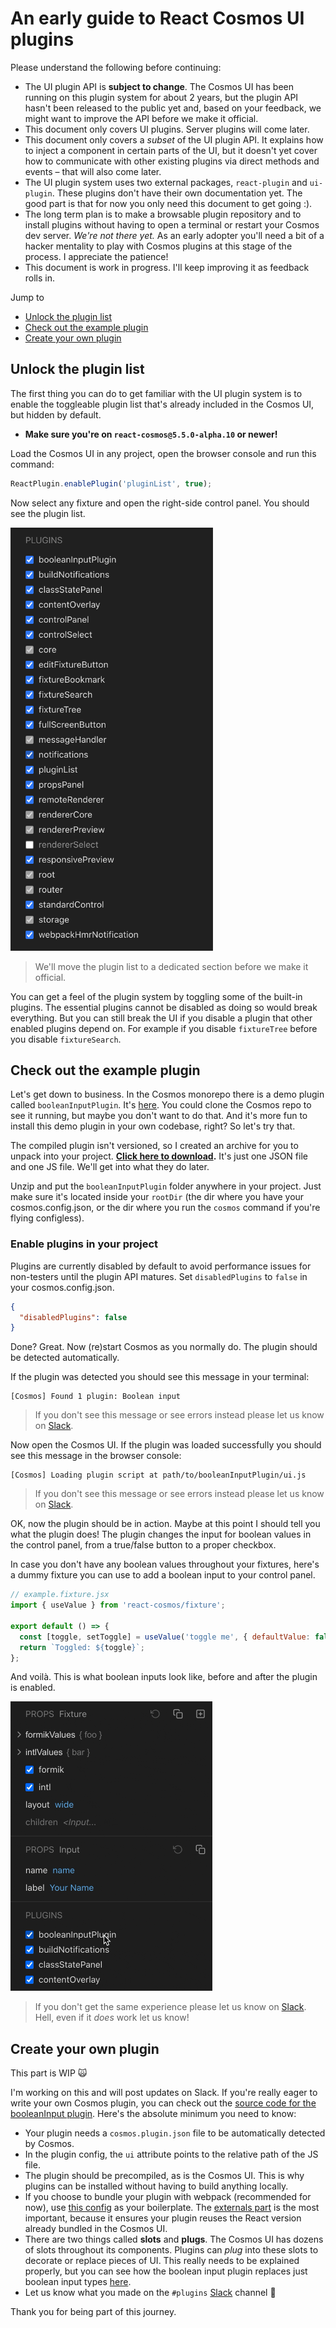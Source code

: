 # An early guide to React Cosmos UI plugins

Please understand the following before continuing:

- The UI plugin API is **subject to change**. The Cosmos UI has been running on this plugin system for about 2 years, but the plugin API hasn't been released to the public yet and, based on your feedback, we might want to improve the API before we make it official.
- This document only covers UI plugins. Server plugins will come later.
- This document only covers a _subset_ of the UI plugin API. It explains how to inject a component in certain parts of the UI, but it doesn't yet cover how to communicate with other existing plugins via direct methods and events – that will also come later.
- The UI plugin system uses two external packages, `react-plugin` and `ui-plugin`. These plugins don't have their own documentation yet. The good part is that for now you only need this document to get going :).
- The long term plan is to make a browsable plugin repository and to install plugins without having to open a terminal or restart your Cosmos dev server. _We're not there yet._ As an early adopter you'll need a bit of a hacker mentality to play with Cosmos plugins at this stage of the process. I appreciate the patience!
- This document is work in progress. I'll keep improving it as feedback rolls in.

Jump to

- [Unlock the plugin list](#unlock-the-plugin-list)
- [Check out the example plugin](#check-out-the-example-plugin)
- [Create your own plugin](#create-your-own-plugin)

## Unlock the plugin list

The first thing you can do to get familiar with the UI plugin system is to enable the toggleable plugin list that's already included in the Cosmos UI, but hidden by default.

- **Make sure you're on `react-cosmos@5.5.0-alpha.10` or newer!**

Load the Cosmos UI in any project, open the browser console and run this command:

```js
ReactPlugin.enablePlugin('pluginList', true);
```

Now select any fixture and open the right-side control panel. You should see the plugin list.

<img src="pluginList.png" alt="Plugin list" height="677"/>

> We'll move the plugin list to a dedicated section before we make it official.

You can get a feel of the plugin system by toggling some of the built-in plugins. The essential plugins cannot be disabled as doing so would break everything. But you can still break the UI if you disable a plugin that other enabled plugins depend on. For example if you disable `fixtureTree` before you disable `fixtureSearch`.

## Check out the example plugin

Let's get down to business. In the Cosmos monorepo there is a demo plugin called `booleanInputPlugin`. It's [here](https://github.com/react-cosmos/react-cosmos/tree/ecd4fae5732134292c978fda86832da24ea055c1/example/booleanInputPlugin). You could clone the Cosmos repo to see it running, but maybe you don't want to do that. And it's more fun to install this demo plugin in your own codebase, right? So let's try that.

The compiled plugin isn't versioned, so I created an archive for you to unpack into your project. **[Click here to download](https://github.com/react-cosmos/react-cosmos/raw/80fbcbcbbd352108d551a8b95685e19627d78d1b/docs/uiPlugins/booleanInputPlugin.zip).** It's just one JSON file and one JS file. We'll get into what they do later.

Unzip and put the `booleanInputPlugin` folder anywhere in your project. Just make sure it's located inside your `rootDir` (the dir where you have your cosmos.config.json, or the dir where you run the `cosmos` command if you're flying configless).

### Enable plugins in your project

Plugins are currently disabled by default to avoid performance issues for non-testers until the plugin API matures. Set `disabledPlugins` to `false` in your cosmos.config.json.

```json
{
  "disabledPlugins": false
}
```

Done? Great. Now (re)start Cosmos as you normally do. The plugin should be detected automatically.

If the plugin was detected you should see this message in your terminal:

```
[Cosmos] Found 1 plugin: Boolean input
```

> If you don't see this message or see errors instead please let us know on [Slack](https://react-cosmos.slack.com/join/shared_invite/zt-g9rsalqq-clCoV7DWttVvzO5FAAmVAw).

Now open the Cosmos UI. If the plugin was loaded successfully you should see this message in the browser console:

```
[Cosmos] Loading plugin script at path/to/booleanInputPlugin/ui.js
```

> If you don't see this message or see errors instead please let us know on [Slack](https://react-cosmos.slack.com/join/shared_invite/zt-g9rsalqq-clCoV7DWttVvzO5FAAmVAw).

OK, now the plugin should be in action. Maybe at this point I should tell you what the plugin does! The plugin changes the input for boolean values in the control panel, from a true/false button to a proper checkbox.

In case you don't have any boolean values throughout your fixtures, here's a dummy fixture you can use to add a boolean input to your control panel.

```jsx
// example.fixture.jsx
import { useValue } from 'react-cosmos/fixture';

export default () => {
  const [toggle, setToggle] = useValue('toggle me', { defaultValue: false });
  return `Toggled: ${toggle}`;
};
```

And voilà. This is what boolean inputs look like, before and after the plugin is enabled.

<img src="pluginListToggle.gif" alt="Boolean input plugin" height="463"/>

> If you don't get the same experience please let us know on [Slack](https://react-cosmos.slack.com/join/shared_invite/zt-g9rsalqq-clCoV7DWttVvzO5FAAmVAw). Hell, even if it _does_ work let us know!

## Create your own plugin

This part is WIP 🙀

I'm working on this and will post updates on Slack. If you're really eager to write your own Cosmos plugin, you can check out the [source code for the booleanInput plugin](https://github.com/react-cosmos/react-cosmos/tree/ecd4fae5732134292c978fda86832da24ea055c1/example/booleanInputPlugin). Here's the absolute minimum you need to know:

- Your plugin needs a `cosmos.plugin.json` file to be automatically detected by Cosmos.
- In the plugin config, the `ui` attribute points to the relative path of the JS file.
- The plugin should be precompiled, as is the Cosmos UI. This is why plugins can be installed without having to build anything locally.
- If you choose to bundle your plugin with webpack (recommended for now), use [this config](https://github.com/react-cosmos/react-cosmos/blob/ecd4fae5732134292c978fda86832da24ea055c1/example/booleanInputPlugin/webpack.config.js) as your boilerplate. The [externals part](https://github.com/react-cosmos/react-cosmos/blob/ecd4fae5732134292c978fda86832da24ea055c1/example/booleanInputPlugin/webpack.config.js#L21-L25) is the most important, because it ensures your plugin reuses the React version already bundled in the Cosmos UI.
- There are two things called **slots** and **plugs**. The Cosmos UI has dozens of slots throughout its components. Plugins can _plug_ into these slots to decorate or replace pieces of UI. This really needs to be explained properly, but you can see how the boolean input plugin replaces just boolean input types [here](https://github.com/react-cosmos/react-cosmos/blob/ecd4fae5732134292c978fda86832da24ea055c1/example/booleanInputPlugin/src/ui.tsx#L14-L29).
- Let us know what you made on the `#plugins` [Slack](https://react-cosmos.slack.com/join/shared_invite/zt-g9rsalqq-clCoV7DWttVvzO5FAAmVAw) channel 🙏

Thank you for being part of this journey.
